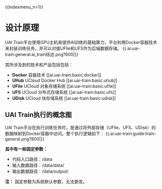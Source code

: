{{indexmenu_n>1}}

# 设计原理
UAI Train平台使用GPU主机来提供AI训练的基础算力，平台利用Docker容器技术来封装训练任务，并可以对接UFIle和UFS作为后端数据存储。
{{:ai:uai-train:general:ai_train综述.png?600|}}

其所涉及到的技术和产品包括包括：
  - **Docker** 容器技术 [[ai:uai-train:basic:docker]]
  - **UHub** UCloud Docker Hub [[ai:uai-train:basic:uhub]]
  - **UFile**  UCloud 对象存储系统 [[ai:uai-train:basic:ufile]]
  - **UFS**   UCloud 分布式存储系统 [[ai:uai-train:basic:ufs]]
  - **UDisk**   UCloud 块存储系统 [[ai:uai-train:basic:udisk]]

## UAI Train执行的概念图
UAI Train平台在执行训练任务时，是通过将外部存储（UFile、UFS、UDisk）的数据映射到Docker容器中访问。整个执行逻辑如下：
{{:ai:uai-train:guide:train-general.png?800|}}

**其中有一些固定参数：**
  - 代码入口路径：/data
  - 输入数据路径：/data/data/
  - 输出数据路径：/data/output/

**注：** 固定参数为系统默认参数，无法更改。